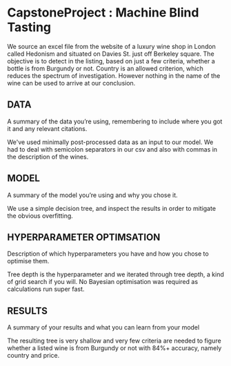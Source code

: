# CapstoneProject : Machine Blind Tasting

We source an excel file from the website of a luxury wine shop in London called Hedonism and situated on Davies St. just off Berkeley square. The objective is to detect in the listing, based on just a few criteria, whether a bottle is from Burgundy or not. Country is an allowed criterion, which reduces the spectrum of investigation. However nothing in the name of the wine can be used to arrive at our conclusion.


## DATA
A summary of the data you’re using, remembering to include where you got it and any relevant citations. 

We've used minimally post-processed data as an input to our model. We had to deal with semicolon separators in our csv and also with commas in the description of the wines.

## MODEL 
A summary of the model you’re using and why you chose it. 

We use a simple decision tree, and inspect the results in order to mitigate the obvious overfitting.

## HYPERPARAMETER OPTIMSATION
Description of which hyperparameters you have and how you chose to optimise them. 

Tree depth is the hyperparameter and we iterated through tree depth, a kind of grid search if you will. No Bayesian optimisation was required as calculations run super fast. 

## RESULTS
A summary of your results and what you can learn from your model 

The resulting tree is very shallow and very few criteria are needed to figure whether a listed wine is from Burgundy or not with 84\%+ accuracy, namely country and price.

